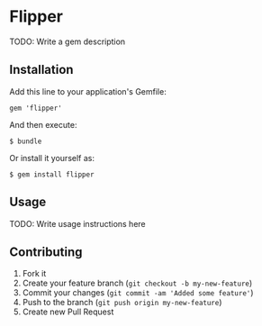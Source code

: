 # Flipper

TODO: Write a gem description

## Installation

Add this line to your application's Gemfile:

    gem 'flipper'

And then execute:

    $ bundle

Or install it yourself as:

    $ gem install flipper

## Usage

TODO: Write usage instructions here

## Contributing

1. Fork it
2. Create your feature branch (`git checkout -b my-new-feature`)
3. Commit your changes (`git commit -am 'Added some feature'`)
4. Push to the branch (`git push origin my-new-feature`)
5. Create new Pull Request
